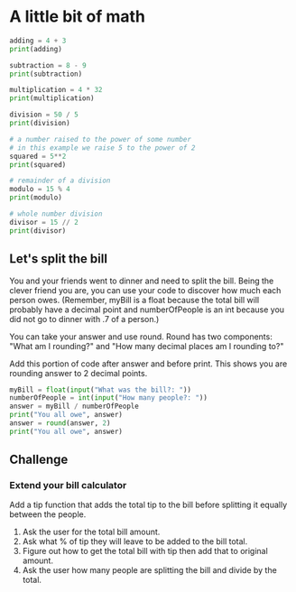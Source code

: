 # A little bit of math

```python
adding = 4 + 3
print(adding)

subtraction = 8 - 9
print(subtraction)

multiplication = 4 * 32
print(multiplication)

division = 50 / 5
print(division)

# a number raised to the power of some number
# in this example we raise 5 to the power of 2
squared = 5**2
print(squared)

# remainder of a division
modulo = 15 % 4
print(modulo)

# whole number division
divisor = 15 // 2
print(divisor)
```

## Let's split the bill

You and your friends went to dinner and need to split the bill. Being the clever friend you are, you can use your code to discover how much each person owes. (Remember, myBill is a float because the total bill will probably have a decimal point and numberOfPeople is an int because you did not go to dinner with .7 of a person.)

You can take your answer and use round. Round has two components: "What am I rounding?" and "How many decimal places am I rounding to?"

Add this portion of code after answer and before print. This shows you are rounding answer to 2 decimal points.

```python
myBill = float(input("What was the bill?: "))
numberOfPeople = int(input("How many people?: "))
answer = myBill / numberOfPeople
print("You all owe", answer)
answer = round(answer, 2)
print("You all owe", answer)
```

## Challenge

### Extend your bill calculator

Add a tip function that adds the total tip to the bill before splitting it equally between the people.

1. Ask the user for the total bill amount.
2. Ask what % of tip they will leave to be added to the bill total.
3. Figure out how to get the total bill with tip then add that to original amount.
4. Ask the user how many people are splitting the bill and divide by the total.
